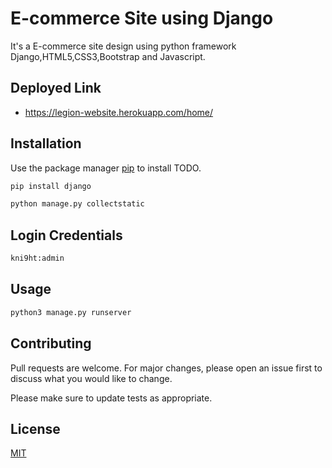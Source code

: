 # E-commerce Site using Django

It's a E-commerce site design using python framework Django,HTML5,CSS3,Bootstrap and Javascript.

## Deployed Link
* https://legion-website.herokuapp.com/home/

## Installation

Use the package manager [pip](https://pip.pypa.io/en/stable/) to install TODO.

```bash
pip install django

```
```bash
python manage.py collectstatic

```
## Login Credentials
```bash
kni9ht:admin

```

## Usage

```python
python3 manage.py runserver
```

## Contributing
Pull requests are welcome. For major changes, please open an issue first to discuss what you would like to change.

Please make sure to update tests as appropriate.

## License
[MIT](https://choosealicense.com/licenses/mit/)
